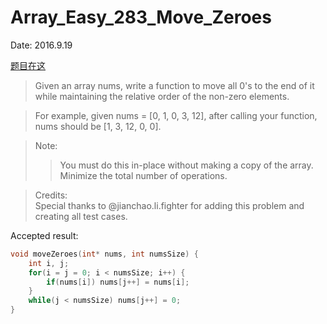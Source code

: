 # Array_Easy_283_Move_Zeroes

Date: 2016.9.19

[题目在这](https://leetcode.com/problems/move-zeroes/)

> Given an array nums, write a function to move all 0's to the end of it while maintaining the relative order of the non-zero elements.

> For example, given nums = [0, 1, 0, 3, 12], after calling your function, nums should be [1, 3, 12, 0, 0].

> Note:
>> You must do this in-place without making a copy of the array.  
>> Minimize the total number of operations.

> Credits:  
Special thanks to @jianchao.li.fighter for adding this problem and creating all test cases.

Accepted result:

```c
void moveZeroes(int* nums, int numsSize) {
    int i, j;
    for(i = j = 0; i < numsSize; i++) {
        if(nums[i]) nums[j++] = nums[i];
    }
    while(j < numsSize) nums[j++] = 0;
}
```
